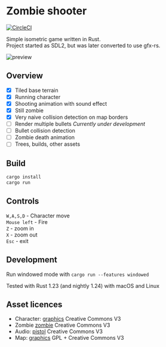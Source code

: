 # Zombie shooter

[![CircleCI](https://circleci.com/bb/laastine-ci/zombie-shooter/tree/master.svg?style=svg&circle-token=6f849c254dd78a3b0a19eccb75197d5325235b3f)](https://circleci.com/bb/laastine-ci/zombie-shooter/tree/master)

Simple isometric game written in Rust.<br/>
Project started as SDL2, but was later converted to use gfx-rs.

<img src="assets/zombie-shooter-gl.gif" alt="preview">

## Overview

- [x] Tiled base terrain
- [x] Running character
- [x] Shooting animation with sound effect
- [x] Still zombie
- [x] Very naive collision detection on map borders
- [ ] Render multiple bullets *Currently under development*
- [ ] Bullet collision detection
- [ ] Zombie death animation
- [ ] Trees, builds, other assets

## Build

```bash
cargo install
cargo run
```

## Controls

`W,A,S,D` - Character move<br/>
`Mouse left` - Fire<br/>
`Z` - zoom in<br/>
`X` - zoom out<br/>
`Esc` - exit

## Development

Run windowed mode with `cargo run --features windowed`

Tested with Rust 1.23 (and nightly 1.24) with macOS and Linux

## Asset licences

* Character: [graphics](http://opengameart.org/content/tmim-heroine-bleeds-game-art) Creative Commons V3
* Zombie [zombie](http://opengameart.org/content/zombie-sprites) Creative Commons V3
* Audio: [pistol](http://opengameart.org/content/chaingun-pistol-rifle-shotgun-shots) Creative Commons V3
* Map: [graphics](http://opengameart.org/content/tiled-terrains) GPL + Creative Commons V3
